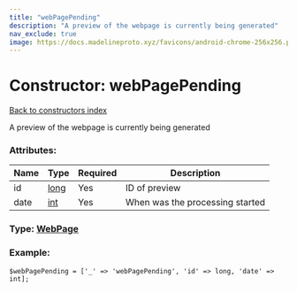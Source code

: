 ```yaml
---
title: "webPagePending"
description: "A preview of the webpage is currently being generated"
nav_exclude: true
image: https://docs.madelineproto.xyz/favicons/android-chrome-256x256.png
---
```

# Constructor: webPagePending  
[Back to constructors index](/API_docs/constructors/index.html)



A preview of the webpage is currently being generated

### Attributes:

| Name     |    Type       | Required | Description |
|----------|---------------|----------|-------------|
|id|[long](/API_docs/types/long.html) | Yes|ID of preview|
|date|[int](/API_docs/types/int.html) | Yes|When was the processing started|



### Type: [WebPage](/API_docs/types/WebPage.html)


### Example:

```
$webPagePending = ['_' => 'webPagePending', 'id' => long, 'date' => int];
```  
